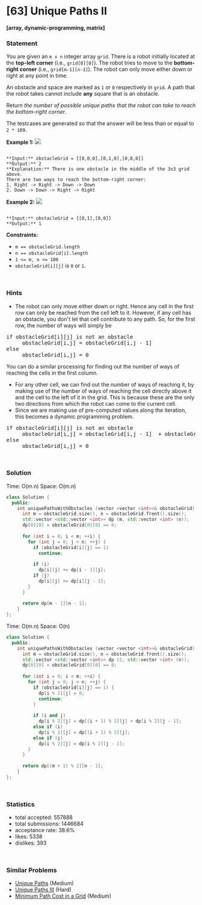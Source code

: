 # [63] Unique Paths II

**[array, dynamic-programming, matrix]**

### Statement

You are given an `m x n` integer array `grid`. There is a robot initially located at the **top-left corner** (i.e., `grid[0][0]`). The robot tries to move to the **bottom-right corner** (i.e., `grid[m-1][n-1]`). The robot can only move either down or right at any point in time.

An obstacle and space are marked as `1` or `0` respectively in `grid`. A path that the robot takes cannot include **any** square that is an obstacle.

Return *the number of possible unique paths that the robot can take to reach the bottom-right corner*.

The testcases are generated so that the answer will be less than or equal to `2 * 109`.


**Example 1:**
![](https://assets.leetcode.com/uploads/2020/11/04/robot1.jpg)

```

**Input:** obstacleGrid = [[0,0,0],[0,1,0],[0,0,0]]
**Output:** 2
**Explanation:** There is one obstacle in the middle of the 3x3 grid above.
There are two ways to reach the bottom-right corner:
1. Right -> Right -> Down -> Down
2. Down -> Down -> Right -> Right

```

**Example 2:**
![](https://assets.leetcode.com/uploads/2020/11/04/robot2.jpg)

```

**Input:** obstacleGrid = [[0,1],[0,0]]
**Output:** 1

```

**Constraints:**
* `m == obstacleGrid.length`
* `n == obstacleGrid[i].length`
* `1 <= m, n <= 100`
* `obstacleGrid[i][j]` is `0` or `1`.


<br>

### Hints

- The robot can only move either down or right. Hence any cell in the first row can only be reached from the cell left to it. However, if any cell has an obstacle, you don't let that cell contribute to any path. So, for the first row, the number of ways will simply be 

<pre>
if obstacleGrid[i][j] is not an obstacle
     obstacleGrid[i,j] = obstacleGrid[i,j - 1] 
else
     obstacleGrid[i,j] = 0
</pre>

You can do a similar processing for finding out the number of ways of reaching the cells in the first column.
- For any other cell, we can find out the number of ways of reaching it, by making use of the number of ways of reaching the cell directly above it and the cell to the left of it in the grid. This is because these are the only two directions from which the robot can come to the current cell.
- Since we are making use of pre-computed values along the iteration, this becomes a dynamic programming problem.

<pre>
if obstacleGrid[i][j] is not an obstacle
     obstacleGrid[i,j] = obstacleGrid[i,j - 1]  + obstacleGrid[i - 1][j]
else
     obstacleGrid[i,j] = 0
</pre>

</pre>

<br>

### Solution

Time: O(m.n)
Space: O(m.n)

```cpp
class Solution {
  public:
    int uniquePathsWithObstacles (vector <vector <int>>& obstacleGrid) {
      int m = obstacleGrid.size(), n = obstacleGrid.front().size();
      std::vector <std::vector <int>> dp (m, std::vector <int> (n));
      dp[0][0] = obstacleGrid[0][0] == 0;
      
      for (int i = 0; i < m; ++i) {
        for (int j = 0; j < n; ++j) {
          if (obstacleGrid[i][j] == 1)
            continue;
          
          if (i)
            dp[i][j] += dp[i - 1][j];
          if (j)
            dp[i][j] += dp[i][j - 1];
        }
      }
      
      return dp[m - 1][n - 1];
    }
};
```

Time: O(m.n)
Space: O(n)

```cpp
class Solution {
  public:
    int uniquePathsWithObstacles (vector <vector <int>>& obstacleGrid) {
      int m = obstacleGrid.size(), n = obstacleGrid.front().size();
      std::vector <std::vector <int>> dp (2, std::vector <int> (n));
      dp[0][0] = obstacleGrid[0][0] == 0;
      
      for (int i = 0; i < m; ++i) {
        for (int j = 0; j < n; ++j) {
          if (obstacleGrid[i][j] == 1) {
            dp[i % 2][j] = 0;
            continue;
          }
          
          if (i and j)
            dp[i % 2][j] = dp[(i + 1) % 2][j] + dp[i % 2][j - 1];
          else if (i)
            dp[i % 2][j] = dp[(i + 1) % 2][j];
          else if (j)
            dp[i % 2][j] = dp[i % 2][j - 1];
        }
      }
      
      return dp[(m + 1) % 2][n - 1];
    }
};
```

<br>

### Statistics

- total accepted: 557888
- total submissions: 1446684
- acceptance rate: 38.6%
- likes: 5338
- dislikes: 393

<br>

### Similar Problems

- [Unique Paths](https://leetcode.com/problems/unique-paths) (Medium)
- [Unique Paths III](https://leetcode.com/problems/unique-paths-iii) (Hard)
- [Minimum Path Cost in a Grid](https://leetcode.com/problems/minimum-path-cost-in-a-grid) (Medium)

